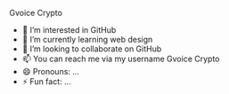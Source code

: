Gvoice Crypto
- 👀 I’m interested in GitHub 
- 🌱 I’m currently learning web design 
- 💞️ I’m looking to collaborate on GitHub 
- 📫 You can reach me via my username Gvoice Crypto 
- 😄 Pronouns: ...
- ⚡ Fun fact: ...

<!---
GvoiceCrypto/GvoiceCrypto is a ✨ special ✨ repository because its `README.md` (this file) appears on your GitHub profile.
You can click the Preview link to take a look at your changes.
--->
